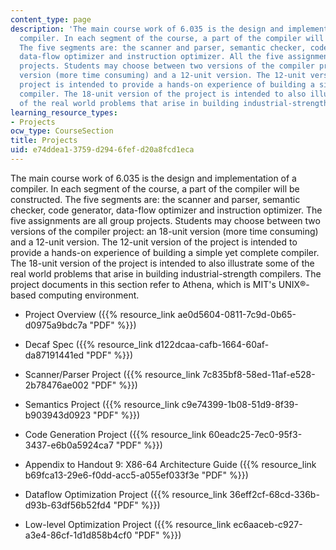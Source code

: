 ```yaml
---
content_type: page
description: 'The main course work of 6.035 is the design and implementation of a
  compiler. In each segment of the course, a part of the compiler will be constructed.
  The five segments are: the scanner and parser, semantic checker, code generator,
  data-flow optimizer and instruction optimizer. All the five assignments are group
  projects. Students may choose between two versions of the compiler project: an 18-unit
  version (more time consuming) and a 12-unit version. The 12-unit version of the
  project is intended to provide a hands-on experience of building a simple yet complete
  compiler. The 18-unit version of the project is intended to also illustrate some
  of the real world problems that arise in building industrial-strength compilers.'
learning_resource_types:
- Projects
ocw_type: CourseSection
title: Projects
uid: e74ddea1-3759-d294-6fef-d20a8fcd1eca
---
```


The main course work of 6.035 is the design and implementation of a compiler. In each segment of the course, a part of the compiler will be constructed. The five segments are: the scanner and parser, semantic checker, code generator, data-flow optimizer and instruction optimizer. The five assignments are all group projects. Students may choose between two versions of the compiler project: an 18-unit version (more time consuming) and a 12-unit version. The 12-unit version of the project is intended to provide a hands-on experience of building a simple yet complete compiler. The 18-unit version of the project is intended to also illustrate some of the real world problems that arise in building industrial-strength compilers. The project documents in this section refer to Athena, which is MIT's UNIX®-based computing environment.

*   Project Overview ({{% resource_link ae0d5604-0811-7c9d-0b65-d0975a9bdc7a "PDF" %}})
    
*   Decaf Spec ({{% resource_link d122dcaa-cafb-1664-60af-da87191441ed "PDF" %}})
    
*   Scanner/Parser Project ({{% resource_link 7c835bf8-58ed-11af-e528-2b78476ae002 "PDF" %}})
    
*   Semantics Project ({{% resource_link c9e74399-1b08-51d9-8f39-b903943d0923 "PDF" %}})
    
*   Code Generation Project ({{% resource_link 60eadc25-7ec0-95f3-3437-e6b0a5924ca7 "PDF" %}})
    
*   Appendix to Handout 9: X86-64 Architecture Guide ({{% resource_link b69fca13-29e6-f0dd-acc5-a055ef033f3e "PDF" %}})
    
*   Dataflow Optimization Project ({{% resource_link 36eff2cf-68cd-336b-d93b-63df56b52fd4 "PDF" %}})
    
*   Low-level Optimization Project ({{% resource_link ec6aaceb-c927-a3e4-86cf-1d1d858b4cf0 "PDF" %}})